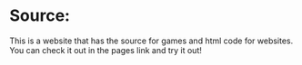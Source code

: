 # Source:
This is a website that has the source for games and html code for websites. You can check it out in the pages link and try it out!
